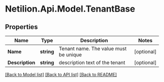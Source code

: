# Netilion.Api.Model.TenantBase
## Properties

Name | Type | Description | Notes
------------ | ------------- | ------------- | -------------
**Name** | **string** | Tenant name. The value must be unique | [optional] 
**Description** | **string** | description text of the tenant | [optional] 

[[Back to Model list]](../README.md#documentation-for-models) [[Back to API list]](../README.md#documentation-for-api-endpoints) [[Back to README]](../README.md)

